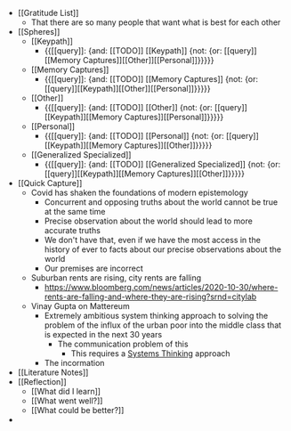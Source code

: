 - [[Gratitude List]] 
    - That there are so many people that want what is best for each other
- [[Spheres]]
    - [[Keypath]]
        - {{[[query]]: {and: [[TODO]] [[Keypath]] {not: {or: [[query]][[Memory Captures]][[Other]][[Personal]]}}}}}
    - [[Memory Captures]]
        - {{[[query]]: {and: [[TODO]] [[Memory Captures]] {not: {or: [[query]][[Keypath]][[Other]][[Personal]]}}}}}
    - [[Other]]
        - {{[[query]]: {and: [[TODO]] [[Other]] {not: {or: [[query]][[Keypath]][[Memory Captures]][[Personal]]}}}}}
    - [[Personal]]
        - {{[[query]]: {and: [[TODO]] [[Personal]] {not: {or: [[query]][[Keypath]][[Memory Captures]][[Other]]}}}}}
    - [[Generalized Specialized]]
        - {{[[query]]: {and: [[TODO]] [[Generalized Specialized]] {not: {or: [[query]][[Keypath]][[Memory Captures]][[Other]]}}}}}
- [[Quick Capture]]
    - Covid has shaken the foundations of modern epistemology
        - Concurrent and opposing truths about the world cannot be true at the same time
        - Precise observation about the world should lead to more accurate truths
        - We don't have that, even if we have the most access in the history of ever to facts about our precise observations about the world
        - Our premises are incorrect
    - Suburban rents are rising, city rents are falling
        - https://www.bloomberg.com/news/articles/2020-10-30/where-rents-are-falling-and-where-they-are-rising?srnd=citylab
    - Vinay Gupta on Mattereum
        - Extremely ambitious system thinking approach to solving the problem of the influx of the urban poor into the middle class that is expected in the next 30 years
            - The communication problem of this
                - This requires a [Systems Thinking](Systems%20Thinking.md) approach
        - The incormation
- [[Literature Notes]]
- [[Reflection]]
    - [[What did I learn]]
    - [[What went well?]]
    - [[What could be better?]]
- 
